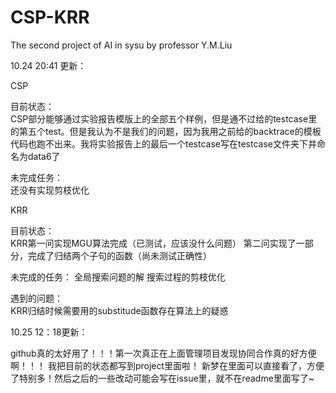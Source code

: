 # CSP-KRR
The second project of AI in sysu by professor Y.M.Liu  

10.24 20:41 更新：    

CSP  

目前状态：  
CSP部分能够通过实验报告模版上的全部五个样例，但是通不过给的testcase里的第五个test。但是我认为不是我们的问题，因为我用之前给的backtrace的模板代码也跑不出来。我将实验报告上的最后一个testcase写在testcase文件夹下并命名为data6了  
  
未完成任务：  
还没有实现剪枝优化

KRR  

目前状态：  
KRR第一问实现MGU算法完成（已测试，应该没什么问题）
第二问实现了一部分，完成了归结两个子句的函数（尚未测试正确性）

未完成的任务：
全局搜索问题的解
搜索过程的剪枝优化

遇到的问题：  
KRR归结时候需要用的substitude函数存在算法上的疑惑


10.25 12：18更新：


github真的太好用了！！！第一次真正在上面管理项目发现协同合作真的好方便啊！！！
我把目前的状态都写到project里面啦！ 新梦在里面可以直接看了，方便了特别多！然后之后的一些改动可能会写在issue里，就不在readme里面写了~
